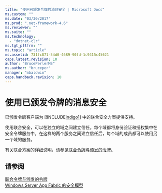 ```yaml
---
title: "使用已颁发令牌的消息安全 | Microsoft Docs"
ms.custom: ""
ms.date: "03/30/2017"
ms.prod: ".net-framework-4.6"
ms.reviewer: ""
ms.suite: ""
ms.technology: 
  - "dotnet-clr"
ms.tgt_pltfrm: ""
ms.topic: "article"
ms.assetid: 731fc871-54d0-4689-90fd-1c9415c45621
caps.latest.revision: 10
author: "BrucePerlerMS"
ms.author: "bruceper"
manager: "mbaldwin"
caps.handback.revision: 10
---
```

# 使用已颁发令牌的消息安全
已颁发令牌客户端为 [!INCLUDE[indigo1](../../../../includes/indigo1-md.md)] 中的联合安全方案提供支持。  
  
 使用联合安全，可以在独立的域之间建立信任。每个域都将身份验证和授权集中在安全令牌服务中。在这样的两个服务之间建立信任后，每个域的成员都可以使用另一个域的服务。  
  
 有关联合方案的详细说明，请参见[联合令牌与颁发的令牌](../../../../docs/framework/wcf/feature-details/federation-and-issued-tokens.md)。  
  
## 请参阅  
 [联合令牌与颁发的令牌](../../../../docs/framework/wcf/feature-details/federation-and-issued-tokens.md)   
 [Windows Server App Fabric 的安全模型](http://go.microsoft.com/fwlink/?LinkID=201279&clcid=0x804)